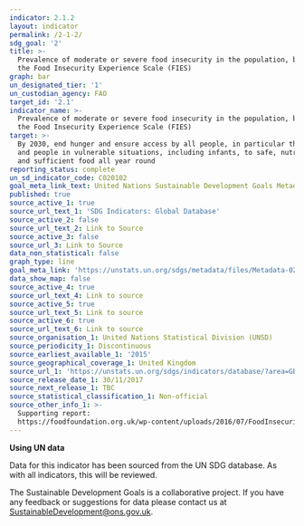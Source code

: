 ```yaml
---
indicator: 2.1.2
layout: indicator
permalink: /2-1-2/
sdg_goal: '2'
title: >-
  Prevalence of moderate or severe food insecurity in the population, based on
  the Food Insecurity Experience Scale (FIES)
graph: bar
un_designated_tier: '1'
un_custodian_agency: FAO
target_id: '2.1'
indicator_name: >-
  Prevalence of moderate or severe food insecurity in the population, based on
  the Food Insecurity Experience Scale (FIES)
target: >-
  By 2030, end hunger and ensure access by all people, in particular the poor
  and people in vulnerable situations, including infants, to safe, nutritious
  and sufficient food all year round
reporting_status: complete
un_sd_indicator_code: C020102
goal_meta_link_text: United Nations Sustainable Development Goals Metadata (pdf 232kB)
published: true
source_active_1: true
source_url_text_1: 'SDG Indicators: Global Database'
source_active_2: false
source_url_text_2: Link to Source
source_active_3: false
source_url_3: Link to Source
data_non_statistical: false
graph_type: line
goal_meta_link: 'https://unstats.un.org/sdgs/metadata/files/Metadata-02-01-02.pdf'
data_show_map: false
source_active_4: true
source_url_text_4: Link to source
source_active_5: true
source_url_text_5: Link to source
source_active_6: true
source_url_text_6: Link to source
source_organisation_1: United Nations Statistical Division (UNSD)
source_periodicity_1: Discontinuous
source_earliest_available_1: '2015'
source_geographical_coverage_1: United Kingdom
source_url_1: 'https://unstats.un.org/sdgs/indicators/database/?area=GBR'
source_release_date_1: 30/11/2017
source_next_release_1: TBC
source_statistical_classification_1: Non-official
source_other_info_1: >-
  Supporting report:
  https://foodfoundation.org.uk/wp-content/uploads/2016/07/FoodInsecurityBriefing-May-2016-FINAL.pdf
---
```

**Using UN data**

Data for this indicator has been sourced from the UN SDG database. As with all indicators, this will be reviewed.

The Sustainable Development Goals is a collaborative project. If you have any feedback or suggestions for data please contact us at SustainableDevelopment@ons.gov.uk.